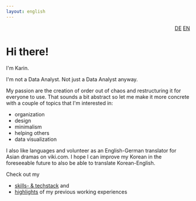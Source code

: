 ```yaml
---
layout: english
---
```

<div style="text-align: right"><a href="/index">DE</a> <a href="/en/home">EN</a></div>


# Hi there!

I'm Karin.

I'm not a Data Analyst. 
Not just a Data Analyst anyway.

My passion are the creation of order out of chaos and restructuring it for everyone to use.
That sounds a bit abstract so let me make it more concrete with a couple of topics that I'm interested in:
* organization
* design
* minimalism
* helping others
* data visualization

I also like languages and volunteer as an English-German translator for Asian dramas on viki.com. I hope I can improve my Korean in the foreseeable future to also be able to translate Korean-English.

Check out my
* [skills- & techstack](skills-and-tech) and
* [highlights](previously) of my previous working experiences
